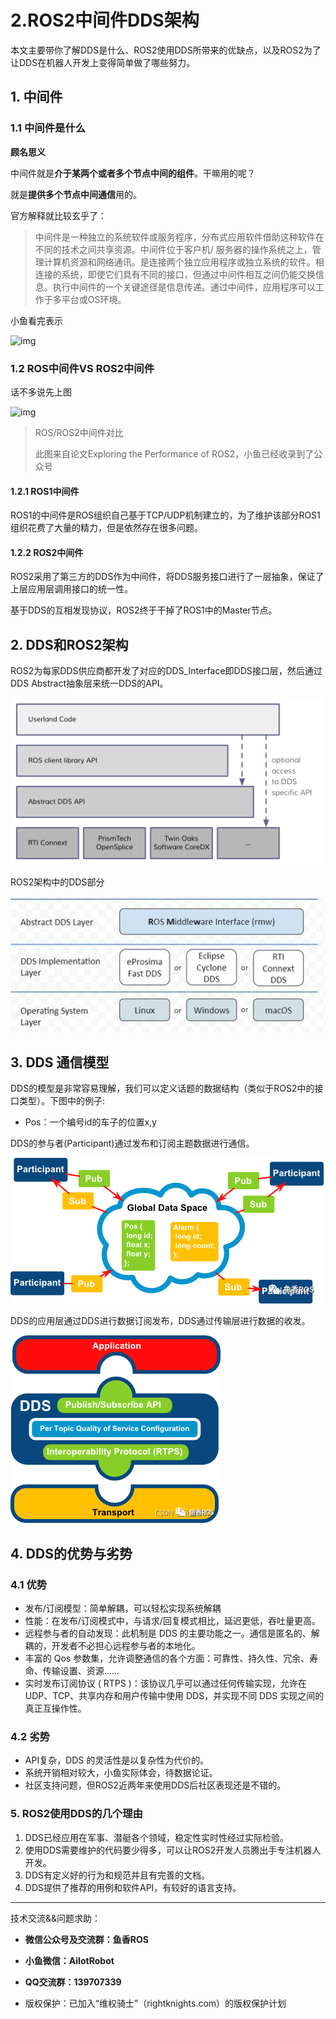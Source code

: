 # 2.ROS2中间件DDS架构

本文主要带你了解DDS是什么、ROS2使用DDS所带来的优缺点，以及ROS2为了让DDS在机器人开发上变得简单做了哪些努力。

## 1. 中间件

### 1.1 中间件是什么

**顾名思义**

中间件就是**介于某两个或者多个节点中间的组件**。干嘛用的呢？

就是**提供多个节点中间通信**用的。

官方解释就比较玄乎了：

> 中间件是一种独立的系统软件或服务程序，分布式应用软件借助这种软件在不同的技术之间共享资源。中间件位于客户机/ 服务器的操作系统之上，管理计算机资源和网络通讯。是连接两个独立应用程序或独立系统的软件。相连接的系统，即使它们具有不同的接口，但通过中间件相互之间仍能交换信息。执行中间件的一个关键途径是信息传递。通过中间件，应用程序可以工作于多平台或OS环境。

小鱼看完表示

![img](2.中间件DDS架构/imgs/v2-e6dbd2aa59c57d6bda2fcb25d83f1a34_b-16541732577251.png)



### 1.2 ROS中间件VS ROS2中间件

话不多说先上图

![img](2.中间件DDS架构/imgs/v2-471abbce0a08b249637dc603f56dc9cf_b-16541732577252.png)

> ROS/ROS2中间件对比
>
> 此图来自论文Exploring the Performance of ROS2，小鱼已经收录到了公众号

#### 1.2.1 ROS1中间件

ROS1的中间件是ROS组织自己基于TCP/UDP机制建立的，为了维护该部分ROS1组织花费了大量的精力，但是依然存在很多问题。

#### 1.2.2 ROS2中间件

ROS2采用了第三方的DDS作为中间件，将DDS服务接口进行了一层抽象，保证了上层应用层调用接口的统一性。

基于DDS的互相发现协议，ROS2终于干掉了ROS1中的Master节点。

## 2. DDS和ROS2架构

ROS2为每家DDS供应商都开发了对应的DDS_Interface即DDS接口层，然后通过DDS Abstract抽象层来统一DDS的API。

![image-20220602210643322](2.中间件DDS架构/imgs/image-20220602210643322.png)

ROS2架构中的DDS部分

![image-20220602210849072](2.中间件DDS架构/imgs/image-20220602210849072.png)



## 3. DDS 通信模型

DDS的模型是非常容易理解，我们可以定义话题的数据结构（类似于ROS2中的接口类型）。下图中的例子:

- Pos：一个编号id的车子的位置x,y

DDS的参与者(Participant)通过发布和订阅主题数据进行通信。

![图片](2.中间件DDS架构/imgs/640.png)

DDS的应用层通过DDS进行数据订阅发布，DDS通过传输层进行数据的收发。

![image-20220602205852087](2.中间件DDS架构/imgs/image-20220602205852087.png)

## 4. DDS的优势与劣势

### 4.1 优势

- 发布/订阅模型：简单解耦，可以轻松实现系统解耦
- 性能：在发布/订阅模式中，与请求/回复模式相比，延迟更低，吞吐量更高。
- 远程参与者的自动发现：此机制是 DDS 的主要功能之一。通信是匿名的、解耦的，开发者不必担心远程参与者的本地化。
- 丰富的 Qos 参数集，允许调整通信的各个方面：可靠性、持久性、冗余、寿命、传输设置、资源......
- 实时发布订阅协议 ( RTPS )：该协议几乎可以通过任何传输实现，允许在 UDP、TCP、共享内存和用户传输中使用 DDS，并实现不同 DDS 实现之间的真正互操作性。

### 4.2 劣势

-  API复杂，DDS 的灵活性是以复杂性为代价的。
-  系统开销相对较大，小鱼实际体会，待数据论证。
-  社区支持问题，但ROS2近两年来使用DDS后社区表现还是不错的。



### 5. ROS2使用DDS的几个理由

1. DDS已经应用在军事、潜艇各个领域，稳定性实时性经过实际检验。
2. 使用DDS需要维护的代码要少得多，可以让ROS2开发人员腾出手专注机器人开发。
3. DDS有定义好的行为和规范并且有完善的文档。
4. DDS提供了推荐的用例和软件API，有较好的语言支持。



--------------

技术交流&&问题求助：

- **微信公众号及交流群：鱼香ROS**
- **小鱼微信：AiIotRobot**
- **QQ交流群：139707339**

- 版权保护：已加入“维权骑士”（rightknights.com）的版权保护计划